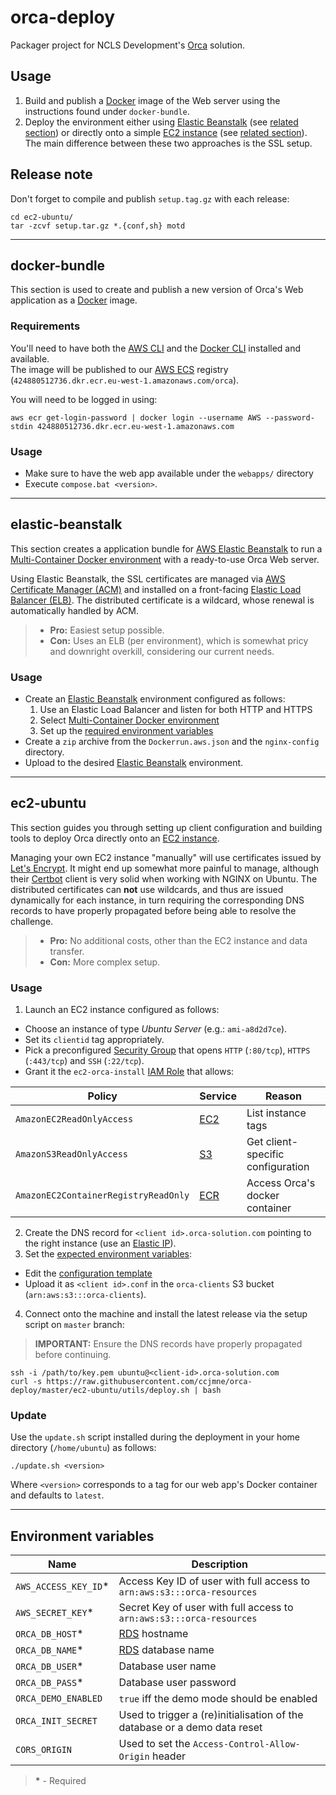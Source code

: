# orca-deploy

Packager project for NCLS Development's [Orca](https://www.orca-solution.com/) solution.

## Usage

1. Build and publish a [Docker](https://www.docker.com/) image of the Web server using the instructions found under `docker-bundle`.
2. Deploy the environment either using [Elastic Beanstalk](https://aws.amazon.com/elasticbeanstalk/) (see [related section](#elastic-beanstalk)) or directly onto a simple [EC2 instance](https://aws.amazon.com/ec2/) (see [related section](#ec2-ubuntu)). The main difference between these two approaches is the SSL setup.

## Release note

Don't forget to compile and publish `setup.tag.gz` with each release:
```shell-script
cd ec2-ubuntu/
tar -zcvf setup.tar.gz *.{conf,sh} motd
```

---

## docker-bundle

This section is used to create and publish a new version of Orca's Web application as a [Docker](https://www.docker.com/) image.

### Requirements

You'll need to have both the [AWS CLI](https://aws.amazon.com/cli/) and the [Docker CLI](https://docs.docker.com/engine/reference/commandline/cli/) installed  and available.  
The image will be published to our [AWS ECS](https://aws.amazon.com/ecs/) registry (`424880512736.dkr.ecr.eu-west-1.amazonaws.com/orca`).

You will need to be logged in using:
```shell-script
aws ecr get-login-password | docker login --username AWS --password-stdin 424880512736.dkr.ecr.eu-west-1.amazonaws.com
```

### Usage

- Make sure to have the web app available under the `webapps/` directory
- Execute `compose.bat <version>`.

---

## elastic-beanstalk

This section creates a application bundle for [AWS Elastic Beanstalk](https://aws.amazon.com/elasticbeanstalk/) to run a [Multi-Container Docker environment](http://docs.aws.amazon.com/elasticbeanstalk/latest/dg/create_deploy_docker_ecs.html) with a ready-to-use Orca Web server.

Using Elastic Beanstalk, the SSL certificates are managed via [AWS Certificate Manager (ACM)](https://aws.amazon.com/certificate-manager/) and installed on a front-facing [Elastic Load Balancer (ELB)](https://aws.amazon.com/elasticloadbalancing/). The distributed certificate is a wildcard, whose renewal is automatically handled by ACM.

> - **Pro:** Easiest setup possible.
> - **Con:** Uses an ELB (per environment), which is somewhat pricy and downright overkill, considering our current needs.

### Usage

- Create an [Elastic Beanstalk](https://aws.amazon.com/elasticbeanstalk/) environment configured as follows:
  1. Use an Elastic Load Balancer and listen for both HTTP and HTTPS
  2. Select [Multi-Container Docker environment](http://docs.aws.amazon.com/elasticbeanstalk/latest/dg/create_deploy_docker_ecs.html)
  3. Set up the [required environment variables](#environment-variables)
- Create a `zip` archive from the `Dockerrun.aws.json` and the `nginx-config` directory.
- Upload to the desired [Elastic Beanstalk](https://aws.amazon.com/elasticbeanstalk/) environment.

---

## ec2-ubuntu

This section guides you through setting up client configuration and building tools to deploy Orca directly onto an [EC2 instance]([EC2](https://aws.amazon.com/ec2/)).

Managing your own EC2 instance "manually" will use certificates issued by [Let's Encrypt](https://letsencrypt.org/). It might end up somewhat more painful to manage, although their [Certbot](https://certbot.eff.org/) client is very solid when working with NGINX on Ubuntu. The distributed certificates can **not** use wildcards, and thus are issued dynamically for each instance, in turn requiring the corresponding DNS records to have properly propagated before being able to resolve the challenge.

> - **Pro:** No additional costs, other than the EC2 instance and data transfer.
> - **Con:** More complex setup.

### Usage

1. Launch an EC2 instance configured as follows:
  - Choose an instance of type _Ubuntu Server_ (e.g.: `ami-a8d2d7ce`).
  - Set its `clientid` tag appropriately.
  - Pick a preconfigured [Security Group](http://docs.aws.amazon.com/AWSEC2/latest/UserGuide/using-network-security.html) that opens `HTTP` (`:80/tcp`), `HTTPS` (`:443/tcp`) and `SSH` (`:22/tcp`).
  - Grant it the `ec2-orca-install` [IAM Role](https://docs.aws.amazon.com/IAM/latest/UserGuide/id_roles.html) that allows:

| Policy                               | Service                           | Reason                            |
| ------------------------------------ | --------------------------------- | --------------------------------- |
| `AmazonEC2ReadOnlyAccess`            | [EC2](https://aws.amazon.com/ec2) | List instance tags                |
| `AmazonS3ReadOnlyAccess`             | [S3](https://aws.amazon.com/s3)   | Get client-specific configuration |
| `AmazonEC2ContainerRegistryReadOnly` | [ECR](https://aws.amazon.com/ecr) | Access Orca's docker container    |

2. Create the DNS record for `<client id>.orca-solution.com` pointing to the right instance (use an [Elastic IP](http://docs.aws.amazon.com/AWSEC2/latest/UserGuide/elastic-ip-addresses-eip.html)).
3. Set the [expected environment variables](#environment-variables):
  - Edit the [configuration template](/ec2-ubuntu/utils/orca.conf.tpl)
  - Upload it as `<client id>.conf` in the `orca-clients` S3 bucket (`arn:aws:s3:::orca-clients`).
4. Connect onto the machine and install the latest release via the setup script on `master` branch:
> **IMPORTANT:** Ensure the DNS records have properly propagated before continuing.
```shell-script
ssh -i /path/to/key.pem ubuntu@<client-id>.orca-solution.com
curl -s https://raw.githubusercontent.com/ccjmne/orca-deploy/master/ec2-ubuntu/utils/deploy.sh | bash
```

### Update

Use the `update.sh` script installed during the deployment in your home directory (`/home/ubuntu`) as follows:

```shell-script
./update.sh <version>
```

Where `<version>` corresponds to a tag for our web app's Docker container and defaults to `latest`.

---

## Environment variables

| Name | Description |
| --- | --- |
| `AWS_ACCESS_KEY_ID`* | Access Key ID of user with full access to `arn:aws:s3:::orca-resources` |
| `AWS_SECRET_KEY`* | Secret Key of user with full access to `arn:aws:s3:::orca-resources` |
| `ORCA_DB_HOST`* | [RDS](https://aws.amazon.com/rds/) hostname |
| `ORCA_DB_NAME`* | [RDS](https://aws.amazon.com/rds/) database name |
| `ORCA_DB_USER`* | Database user name |
| `ORCA_DB_PASS`* | Database user password |
| `ORCA_DEMO_ENABLED` | `true` iff the demo mode should be enabled |
| `ORCA_INIT_SECRET` | Used to trigger a (re)initialisation of the database or a demo data reset |
| `CORS_ORIGIN` | Used to set the `Access-Control-Allow-Origin` header |

> **\*** - Required
